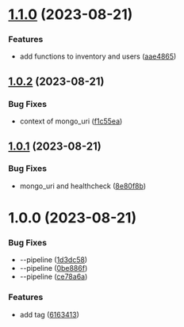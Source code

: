 # [1.1.0](https://github.com/MaximilianoReyes/cdk-example/compare/v1.0.2...v1.1.0) (2023-08-21)


### Features

* add functions to inventory and users ([aae4865](https://github.com/MaximilianoReyes/cdk-example/commit/aae48655e90d413beb05a0792b36fd623d3351d8))

## [1.0.2](https://github.com/MaximilianoReyes/cdk-example/compare/v1.0.1...v1.0.2) (2023-08-21)


### Bug Fixes

* context of mongo_uri ([f1c55ea](https://github.com/MaximilianoReyes/cdk-example/commit/f1c55ea92b822183ef7bb8b5ea28ff4c2941381d))

## [1.0.1](https://github.com/MaximilianoReyes/cdk-example/compare/v1.0.0...v1.0.1) (2023-08-21)


### Bug Fixes

* mongo_uri and healthcheck ([8e80f8b](https://github.com/MaximilianoReyes/cdk-example/commit/8e80f8b05c2b46a7567b8ae7fe86c9255d2a137d))

# 1.0.0 (2023-08-21)


### Bug Fixes

* --pipeline ([1d3dc58](https://github.com/MaximilianoReyes/cdk-example/commit/1d3dc58a2796d36c9a768739e821a914a9848a67))
* --pipeline ([0be886f](https://github.com/MaximilianoReyes/cdk-example/commit/0be886f6cde603498baecce92be929c6b6df29a2))
* --pipeline ([ce78a6a](https://github.com/MaximilianoReyes/cdk-example/commit/ce78a6a429fd10d7b77de6637928db23b5684771))


### Features

* add tag ([6163413](https://github.com/MaximilianoReyes/cdk-example/commit/61634130023964df51b7d9d27bd06b87aa50e0ab))
